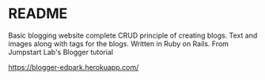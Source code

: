 # README

Basic blogging website complete CRUD principle of creating blogs. Text and images along with tags for the blogs. Written in Ruby on Rails. From Jumpstart Lab's Blogger tutorial

https://blogger-edpark.herokuapp.com/

